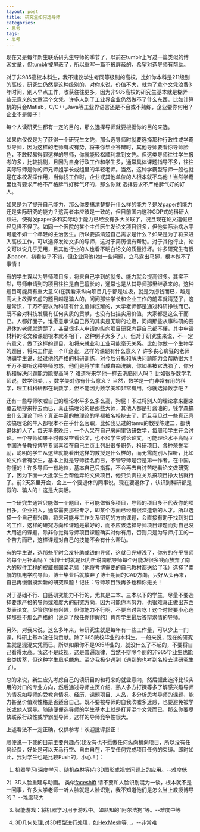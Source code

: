 ```yaml
---
layout: post
title: 研究生如何选导师
categories:
- 思考
tags:
- 思考
---
```

 
现在又是每年新生联系研究生导师的季节了，以前在tumblr上写过一篇类似的博客文章，但tumblr被屏蔽了，所以重写一篇不被屏蔽的，希望对选导师有帮助。

<!--more-->
对于非985高校本科生，我不建议学生考同等级别的高校，比如你本科是211级别的高校，研究生仍然是这种级别的，对你来说，价值不大，就为了拿个文凭浪费3年时间，别人早点工作，收获往往更多，因为非985高校的研究生基本就是糊弄一些无意义的文章混个文凭。许多人到了工业界企业仍然做不了什么东西，比如计算机的只会Matlab，C/C++,Java等工业界语言还是不会或不熟练，企业要你何用？企业不是傻子！

每个人读研究生都有一定的目的，那么选择导师就要根据你的目的来选。

如果你仅仅是为了获得一个研究生文凭，那么选导师时就要选择那种行政性或学霸型导师，因为这样的老师有权有势，将来你毕业答辩时，其他导师要看你导师脸色，不敢轻易得罪这样的导师，你就能轻松顺利拿到文凭。但这类导师往往学生报考的多，比较挑剔，且因为自身行政工作和学生多，通常具体课题指导不多，往往实际导师是你的师兄师姐学长或组里的年轻老师。当然，这种学霸型导师一般也就是在本校发挥作用，当你找工作时，企业或其他单位的人根本就不鸟他！当然学霸里也有要求严格不严格脾气好脾气坏的，那么你就 选择要求不严格脾气好的好人。

如果是为了提升自己能力，那么你要搞清楚提升什么样的能力？是发paper的能力还是实际研究的能力？这两者本应该是一致的，但目前国内这种GDP式的科研大跃进，使得发paper多和实际动手能力已经没有多大关联了，况且现在论文造假已经见怪不怪了。如同一个医院的某个主任医生发论文项目很多，但他实际治病水平可能不如一个年轻的主治医生。所以要搞清楚自己需求是什么？如果是为了将来进入高校工作，可以选择发论文多的导师，这对于简历很有帮助。对于其他行业，论文可以说几乎无用，且其他行业的人也看不明白论文的质量好坏。许多研究生有很多paper，初看似乎不错，但企业问他(她)一些问题，立马露出马脚，根本做不了事情！

有的学生误以为导师项目多，将来自己学到的就多、能力就会提高很多。其实不然，导师申请到的项目往往是自己擅长的，通常也是从其导师那里继承来的。这种题目可能具有重大意义(在我看来纵向项目几乎都是垃圾，就是为捞钱而已，越是高大上故弄玄虚的题目越是骗人的，问问那些学长和企业工作的前辈就清楚了，这是常识，千万不要以为科研有什么值得炫耀的，大学老师都是通过科研挣钱而已，既不会对科技发展有任何实质的贡献，也没有扫描实用价值，大家都是这么干而已。人都好面子，谁愿意承认自己做的其实是无聊的垃圾，问问那些从事科研的要退休的老师就清楚了。甚至很多人申请的纵向项目研究内容自己都不懂，其中申请材料的论文和课题根本就不相干，这种例子太多了。)。但对于研究生来说，不一定有意义，做了这样的题目，和将来就业和工业可能毫无关系。比如你做一个生物学的题目，将来工作是一个IT企业，这样的课题有什么意义？ 许多丧心病狂的老师哄骗学生说，经过他的严格的科研训练，对今后分析和解决问题能力会帮助很大！ 千万不要听这种导师忽悠，他们是将学生当成白痴洗脑，你如果被它洗脑了，你分析和解决问题能力能提高吗？ 难道将来学他一样去洗脑别人吗？ 比如很多数学老师说，数学很美,...。数学美对你有什么意义？ 当然，数学是一门非常有用的科学，理工科科研都在玩数学，但不能因为数学美和非常有用，你就选择数学吧？ 

还有一些导师吹嘘自己的理论水平多么多么高，狗屁！不过将别人的理论拿来翻来覆去地抄来抄去而已，真正搞理论的是那些大师，其他人都是打酱油的。钱学森搞出什么理论了吗？真正牛逼的搞理论的早都被名校挖去了，而且我见过一些真正喜欢搞理论的牛人都根本不在乎什么官职，比如我见过的tamu的教授陈建二，都快退休的人了，每天早来晚归，一个人呆在自己房间里钻研数学，每周和学生开会讨论。一个导师如果平时都没空看论文，也不和学生讨论论文，可能理论水平高吗？中国许多教授博导专家喜欢在自己主页上列出很多职务、科研项目、各种荣誉奖励，聪明的学生从这些就能看出这样的教授是什么样的，而无需向别人探听，比如论文作者有学生，基本上就是导师挂名而已，不管导师是否是第一作者。在中国，你懂的！许多导师一有地位，基本自己只指挥，不会再去自讨苦吃看论文做研究了，因为下面一大批学生会帮他弄论文做项目，他只负责拉关系搞项目挣大钱就行了。前2天系里开会，会上一个要退休的同事说，现在要退休了，认识到科研都是假的、骗人的！这是大实话。

一个研究生通常只能做一个题目，不可能做很多项目，导师的项目多不代表你的项目多。企业招人，通常需要那些专才，即某个方面已经有很深造诣的人才。所以选择一个自己有兴趣，将来可能与工作关系密切的方向课题，会直接有助于找到对口的工作，这样的研究方向和课题是最好的，而不应该选择导师项目课题而对自己没大用途的课题，除非你觉得导师项目课题确实对你有用，否则只是为导师打工的一个苦力而已，这样课题对自己的技能不会有什么帮助。 

有的学生说，选那些平时会发补助或钱的导师，这就目光短浅了，你穷的在乎导师的每个月补助吗？ 我博士时就是因为听说南航导师每个月能发很多钱而放弃了南大的软件工程的权威郑国梁老师（他将考博需要的自己教材都送给了我）选择了南航的机电学院导师，博士毕业后就放弃了博士期间的CAD方向，只好从头再来，自己再慢慢摸索新的研究课题！记住：导师项目钱再多也和你无关！

对于基础不行、自感研究能力不行的，尤其是二本、三本以下的学生，尽量不要选择要求严格的导师或难度大的研究方向，因为可能你再努力，也很难真正做出东西发表论文。尽管你很有兴趣，但你能力不行啊，不要自讨苦吃！这个时候要小心选择那些不那么严格的（说穿了放任你作假的）肯帮学生最后答辩求情的导师。

 另外，对我来说，这么多年来，带研究生就是每年有一些工作量，可以少上一门课，科研上基本没任何贡献。除了985院校毕业的本科生，一般来说，现在的研究生就是混混文凭而已。所以如果你不是985毕业的，就没什么了不起的，不要将自己看得太高。我这不是歧视，这是普遍规律，当然不排除个别的非985毕业生也能出类拔萃，但这种学生凤毛麟角。至少我极少遇到（遇到的也考到名校去读研究生了）。

总的来说，新生应先考虑自己的读研目的和将来的就业意向，然后据此选择比较实用的对口的专业方向，然后通过导师主页介绍、熟人多方打探等多了解感兴趣导师的情况如导师的受教育情况、经历、课题项目、人品，多分析思考导师的课题、能力甚至价值观性格是否适合自己。既不要被导师的自我吹嘘多迷惑，也要避免被学长或他人误导。随随便便选导师的学生基本上就是打算混个文凭而已，那么你要尽快联系行政性或学霸型导师，这样的导师竞争性很大。

上述看法不一定正确，仅供参考！欢迎批评指正！


顺便说一下我的目前主要兴趣点(我没有也不愿做任何纵向横向项目，所以没有任何经费，好处是可以天马行空、自由自在，不受任何完成项目任务的束缚。即时如此，我对学生也是比较Push的，小心！)：

1) 机器学习(深度学习、随机森林等)在3D图形或视觉问题上的应用。--难度低

2）3D人脸重建与动画。 类似[faceshift](https://www.youtube.com/watch?v=RLfAmNDNgHk)
   请不要和人脸识别混为一谈，根本就不是一回事，许多大学老师一听人脸就是人脸识别，我不知道他们是怎么当上教授博导的？ --难度较大

3) 智能游戏：将机器学习用于游戏中。如熟知的“阿尔法狗”等。--难度中等

4) 3D几何处理,对3D模型进行处理，如[HexMesh](http://www.cad.zju.edu.cn/home/hj/index.xml)等...。--非常难
